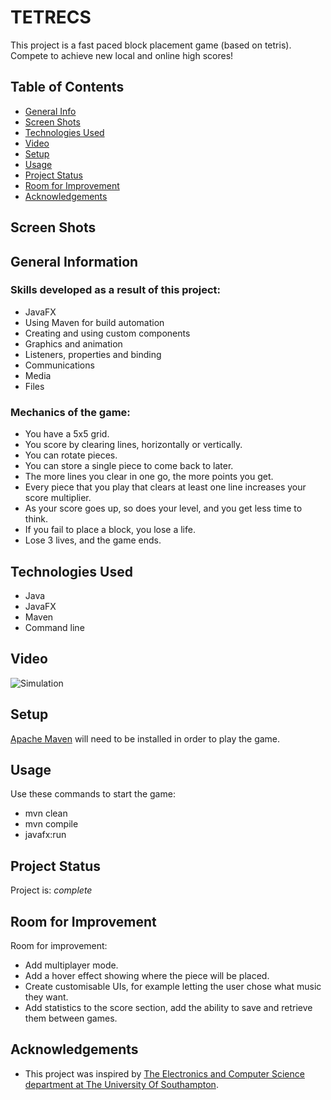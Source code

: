 # TETRECS
This project is a fast paced block placement game (based on tetris). Compete to achieve new local and online high scores!
 
## Table of Contents
* [General Info](#general-information)
* [Screen Shots](#screen-shots)
* [Technologies Used](#technologies-used)
* [Video](#video)
* [Setup](#setup)
* [Usage](#usage)
* [Project Status](#project-status)
* [Room for Improvement](#room-for-improvement)
* [Acknowledgements](#acknowledgements)

## Screen Shots

## General Information
### Skills developed as a result of this project:
- JavaFX
- Using Maven for build automation
- Creating and using custom components
- Graphics and animation
- Listeners, properties and binding
- Communications
- Media
- Files     

 ### Mechanics of the game:
- You have a 5x5 grid.
- You score by clearing lines, horizontally or vertically.
- You can rotate pieces.
- You can store a single piece to come back to later.
- The more lines you clear in one go, the more points you get.
- Every piece that you play that clears at least one line increases your score multiplier.
- As your score goes up, so does your level, and you get less time to think.
- If you fail to place a block, you lose a life.
- Lose 3 lives, and the game ends.

## Technologies Used
- Java
- JavaFX
- Maven
- Command line

## Video

![Simulation](./video/ECSBattleArena.gif)

## Setup
[Apache Maven](https://maven.apache.org/install.html) will need to be installed in order to play the game.

## Usage
Use these commands to start the game:

- mvn clean
- mvn compile
- javafx:run

## Project Status
Project is: _complete_

## Room for Improvement

Room for improvement:
- Add multiplayer mode.
- Add a hover effect showing where the piece will be placed. 
- Create customisable UIs, for example letting the user chose what music they want.
- Add statistics to the score section, add the ability to save and retrieve them between games.

## Acknowledgements
- This project was inspired by [The Electronics and Computer Science department at The University Of Southampton](https://www.ecs.soton.ac.uk/).
